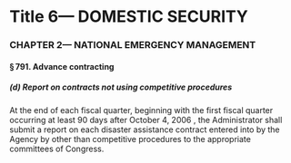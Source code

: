 
# Title 6— DOMESTIC SECURITY
### CHAPTER 2— NATIONAL EMERGENCY MANAGEMENT
#### § 791. Advance contracting
##### (d) Report on contracts not using competitive procedures

At the end of each fiscal quarter, beginning with the first fiscal quarter occurring at least 90 days after October 4, 2006 , the Administrator shall submit a report on each disaster assistance contract entered into by the Agency by other than competitive procedures to the appropriate committees of Congress.
